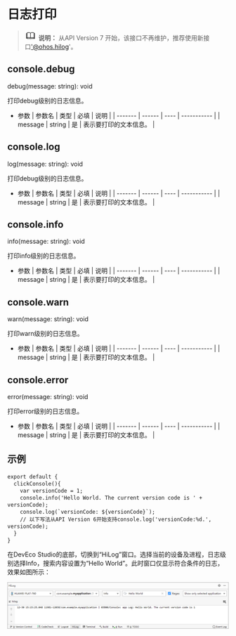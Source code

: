 # 日志打印

> ![icon-note.gif](public_sys-resources/icon-note.gif) **说明：**
> 从API Version 7 开始，该接口不再维护，推荐使用新接口['@ohos.hilog](js-apis-hilog.md)'。

## console.debug

debug(message: string): void

打印debug级别的日志信息。

- 参数
  | 参数名     | 类型     | 必填   | 说明          |
  | ------- | ------ | ---- | ----------- |
  | message | string | 是    | 表示要打印的文本信息。 |


## console.log

log(message: string): void

打印debug级别的日志信息。

- 参数
  | 参数名     | 类型     | 必填   | 说明          |
  | ------- | ------ | ---- | ----------- |
  | message | string | 是    | 表示要打印的文本信息。 |


## console.info

info(message: string): void

打印info级别的日志信息。

- 参数
  | 参数名     | 类型     | 必填   | 说明          |
  | ------- | ------ | ---- | ----------- |
  | message | string | 是    | 表示要打印的文本信息。 |


## console.warn

warn(message: string): void

打印warn级别的日志信息。

- 参数
  | 参数名     | 类型     | 必填   | 说明          |
  | ------- | ------ | ---- | ----------- |
  | message | string | 是    | 表示要打印的文本信息。 |


## console.error

error(message: string): void

打印error级别的日志信息。

- 参数
  | 参数名     | 类型     | 必填   | 说明          |
  | ------- | ------ | ---- | ----------- |
  | message | string | 是    | 表示要打印的文本信息。 |


## 示例

```
export default {    
  clickConsole(){        
    var versionCode = 1;        
    console.info('Hello World. The current version code is ' + versionCode);        
    console.log(`versionCode: ${versionCode}`);        
    // 以下写法从API Version 6开始支持console.log('versionCode:%d.', versionCode);    
  }
}
```

在DevEco Studio的底部，切换到“HiLog”窗口。选择当前的设备及进程，日志级别选择Info，搜索内容设置为“Hello World”。此时窗口仅显示符合条件的日志，效果如图所示：

![zh-cn_image_0000001200913929](figures/zh-cn_image_0000001200913929.png)
